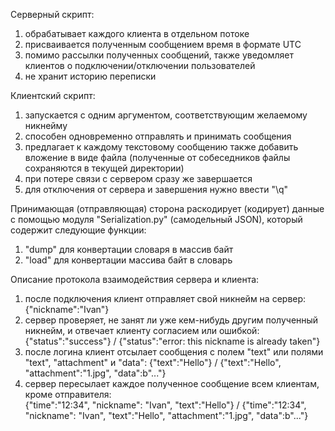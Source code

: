 Серверный скрипт:
1) обрабатывает каждого клиента в отдельном потоке  
2) присваивается полученным сообщением время в формате UTC  
3) помимо рассылки полученных сообщений, также уведомляет клиентов о подключении/отключении пользователей  
4) не хранит историю переписки  

Клиентский скрипт:
1) запускается с одним аргументом, соответствующим желаемому никнейму  
2) способен одновременно отправлять и принимать сообщения  
3) предлагает к каждому текстовому сообщению также добавить вложение в виде файла (полученные от собеседников файлы сохраняются в текущей директории)  
4) при потере связи с сервером сразу же завершается  
5) для отключения от сервера и завершения нужно ввести "\q"  

Принимающая (отправляющая) сторона раскодирует (кодирует) данные с помощью модуля "Serialization.py" (самодельный JSON), который содержит следующие функции:
1) "dump" для конвертации словаря в массив байт  
2) "load" для конвертации массива байт в словарь  

Описание протокола взаимодействия сервера и клиента:  
1) после подключения клиент отправляет свой никнейм на сервер: {"nickname":"Ivan"}  
2) сервер проверяет, не занят ли уже кем-нибудь другим полученный никнейм, и отвечает клиенту согласием или ошибкой:
{"status":"success"} / {"status":"error: this nickname is already taken"}  
3) после логина клиент отсылает сообщения с полем "text" или полями "text", "attachment" и "data":
{"text":"Hello"} / {"text":"Hello", "attachment":"1.jpg", "data":b"..."}  
4) сервер пересылает каждое полученное сообщение всем клиентам, кроме отправителя:  
{"time":"12:34", "nickname": "Ivan", "text":"Hello"} / {"time":"12:34", "nickname": "Ivan", "text":"Hello", "attachment":"1.jpg", "data":b"..."}



